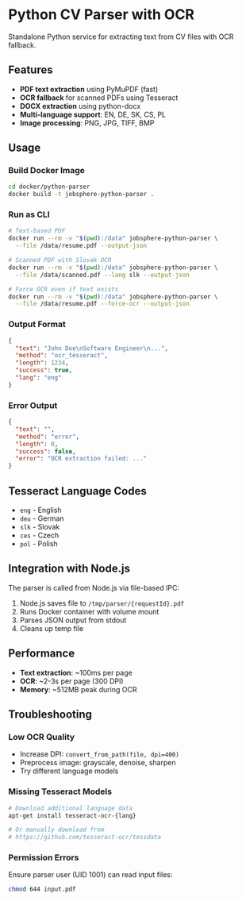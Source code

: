 # Python CV Parser with OCR

Standalone Python service for extracting text from CV files with OCR fallback.

## Features

- **PDF text extraction** using PyMuPDF (fast)
- **OCR fallback** for scanned PDFs using Tesseract
- **DOCX extraction** using python-docx
- **Multi-language support**: EN, DE, SK, CS, PL
- **Image processing**: PNG, JPG, TIFF, BMP

## Usage

### Build Docker Image

```bash
cd docker/python-parser
docker build -t jobsphere-python-parser .
```

### Run as CLI

```bash
# Text-based PDF
docker run --rm -v "$(pwd):/data" jobsphere-python-parser \
  --file /data/resume.pdf --output-json

# Scanned PDF with Slovak OCR
docker run --rm -v "$(pwd):/data" jobsphere-python-parser \
  --file /data/scanned.pdf --lang slk --output-json

# Force OCR even if text exists
docker run --rm -v "$(pwd):/data" jobsphere-python-parser \
  --file /data/resume.pdf --force-ocr --output-json
```

### Output Format

```json
{
  "text": "John Doe\nSoftware Engineer\n...",
  "method": "ocr_tesseract",
  "length": 1234,
  "success": true,
  "lang": "eng"
}
```

### Error Output

```json
{
  "text": "",
  "method": "error",
  "length": 0,
  "success": false,
  "error": "OCR extraction failed: ..."
}
```

## Tesseract Language Codes

- `eng` - English
- `deu` - German
- `slk` - Slovak
- `ces` - Czech
- `pol` - Polish

## Integration with Node.js

The parser is called from Node.js via file-based IPC:

1. Node.js saves file to `/tmp/parser/{requestId}.pdf`
2. Runs Docker container with volume mount
3. Parses JSON output from stdout
4. Cleans up temp file

## Performance

- **Text extraction**: ~100ms per page
- **OCR**: ~2-3s per page (300 DPI)
- **Memory**: ~512MB peak during OCR

## Troubleshooting

### Low OCR Quality

- Increase DPI: `convert_from_path(file, dpi=400)`
- Preprocess image: grayscale, denoise, sharpen
- Try different language models

### Missing Tesseract Models

```bash
# Download additional language data
apt-get install tesseract-ocr-{lang}

# Or manually download from
# https://github.com/tesseract-ocr/tessdata
```

### Permission Errors

Ensure parser user (UID 1001) can read input files:

```bash
chmod 644 input.pdf
```
